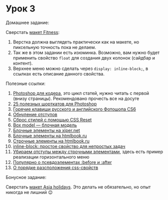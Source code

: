 # Урок 3

Домашнее задание:

Сверстать [макет Fitness](/html_03/homework3.psd):

1. Верстка должна выглядеть практически как на макете, но пиксельную точность пока не делаем.
2. Так же в этом задании есть изюминка. Возможно, вам нужно будет применить свойство `float` для создания двух колонок (сайдбар и контент).
3. Верхнее меню можно сделать через `display: inline-block;`, в ссылках есть описание данного свойства.

Полезные ссылки:

1. [Photoshop для кодера](http://xiper.net/learn/photoshop/), это цикл статей, нужно читать с первой (внизу страницы). Рекомендовано прочесть все на досуге
2. [25 полезных шорткатов для Photoshop](http://geektimes.ru/post/140060/)
3. [Горячие клавиши русского и английского Фотошопа CS6](http://rugraphics.ru/photoshop/goryachie-klavishi-russkogo-i-angliyskogo-fotoshopa-cs5)
4. [Обнуление отступов](http://www.xiper.net/collect/html-and-css-tricks/css-tricks/reset-margin-padding.html)
5. [Сброс стилей с помощью CSS Reset](http://habrahabr.ru/post/45296/)
6. [Box model — блочная модель](http://www.xiper.net/learn/css/box-model/what-is-the-box-model.html)
7. [Блочные элементы на xiper.net](http://www.xiper.net/learn/css/visual-formatting-model/block-level-elements.html)
8. [Блочные элементы на htmlbook.ru](http://htmlbook.ru/samlayout/blochnaya-verstka/blochnye-elementy)
9. [Строчные элементы на htmlbook.ru](http://htmlbook.ru/samlayout/blochnaya-verstka/strochnye-elementy)
10. [inline-block: простое свойство для непростых задач](http://www.xiper.net/collect/html-and-css-tricks/pozitsionirovanie/inline-block-simple-property-for-complex-tasks.html)
11. [Убираем отступы между строчными элементами](http://xiper.net/collect/html-and-css-tricks/pozitsionirovanie/inline-block-margins), здесь есть пример реализации горизонтального меню
12. [Популярно о псевдоэлементах :before и :after](http://habrahabr.ru/post/154319/)
13. [О порядке разсположения css-свойств](https://css-tricks.com/poll-results-how-do-you-order-your-css-properties/)

Бонусное задание:

Сверстать [макет Asia holidays](/lesson_03/homework3_bonus.psd). Это делать не обязательно, но опыт никогда не лишний :wink:
